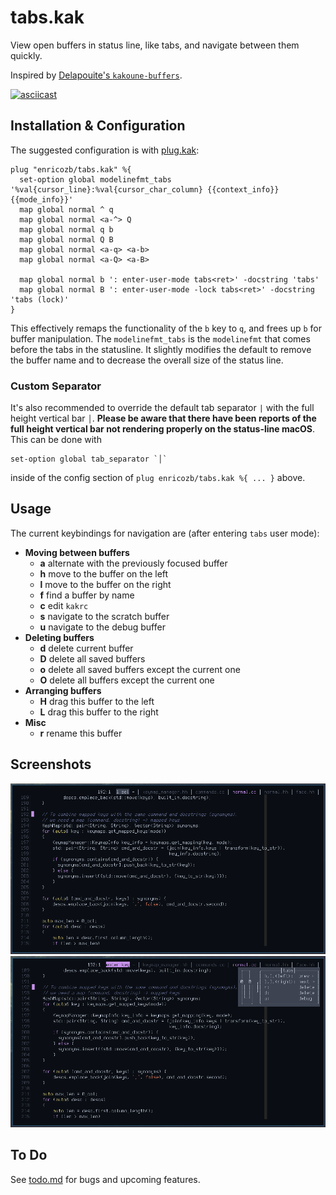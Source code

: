 # tabs.kak

View open buffers in status line, like tabs, and navigate between them quickly.

Inspired by [Delapouite's `kakoune-buffers`][1].

[![asciicast](https://asciinema.org/a/6JrXsCORHqIq3ZW1F9BFC7uc6.svg)][2]

## Installation & Configuration
The suggested configuration is with [plug.kak][3]:
```
plug "enricozb/tabs.kak" %{
  set-option global modelinefmt_tabs '%val{cursor_line}:%val{cursor_char_column} {{context_info}} {{mode_info}}'
  map global normal ^ q
  map global normal <a-^> Q
  map global normal q b
  map global normal Q B
  map global normal <a-q> <a-b>
  map global normal <a-Q> <a-B>

  map global normal b ': enter-user-mode tabs<ret>' -docstring 'tabs'
  map global normal B ': enter-user-mode -lock tabs<ret>' -docstring 'tabs (lock)'
}
```
This effectively remaps the functionality of the `b` key to `q`, and frees up `b` for
buffer manipulation. The `modelinefmt_tabs` is the `modelinefmt` that comes before the
tabs in the statusline. It slightly modifies the default to remove the buffer name and
to decrease the overall size of the status line.

### Custom Separator
It's also recommended to override the default tab separator `|` with the full height
vertical bar `│`. **Please be aware that there have been reports of the full height
vertical bar not rendering properly on the status-line macOS**. This can be done with
```
set-option global tab_separator `│`
```
inside of the config section of `plug enricozb/tabs.kak %{ ... }` above.


## Usage
The current keybindings for navigation are (after entering `tabs` user mode):

- **Moving between buffers**
  - **a** alternate with the previously focused buffer
  - **h** move to the buffer on the left
  - **l** move to the buffer on the right
  - **f** find a buffer by name
  - **c** edit `kakrc`
  - **s** navigate to the scratch buffer
  - **u** navigate to the debug buffer
- **Deleting buffers**
  - **d** delete current buffer
  - **D** delete all saved buffers
  - **o** delete all saved buffers except the current one
  - **O** delete all buffers except the current one
- **Arranging buffers**
  - **H** drag this buffer to the left
  - **L** drag this buffer to the right
- **Misc**
  - **r** rename this buffer

## Screenshots
![tabs.kak screenshot][4]
![tabs.kak screenshot][5]

## To Do
See [todo.md](todo.md) for bugs and upcoming features.

[1]: https://github.com/Delapouite/kakoune-buffers/
[2]: https://asciinema.org/a/6JrXsCORHqIq3ZW1F9BFC7uc6
[3]: https://github.com/robertmeta/plug.kak
[4]: screenshot1.png
[5]: screenshot2.png
